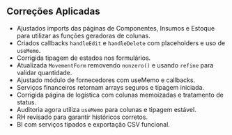 ## Correções Aplicadas
- Ajustados imports das páginas de Componentes, Insumos e Estoque para utilizar as funções geradoras de colunas.
- Criados callbacks `handleEdit` e `handleDelete` com placeholders e uso de `useMemo`.
- Corrigida tipagem de estados nos formulários.
- Atualizada `MovementForm` removendo `nonzero()` e usando `refine` para validar quantidade.
- Ajustado módulo de fornecedores com useMemo e callbacks.
- Serviços financeiros retornam arrays seguros e tipagem iniciada.
- Corrigida página de logística com colunas memoizadas e tratamento de status.
- Auditoria agora utiliza `useMemo` para colunas e tipagem estável.
- RH revisado para garantir históricos corretos.
- BI com serviços tipados e exportação CSV funcional.
